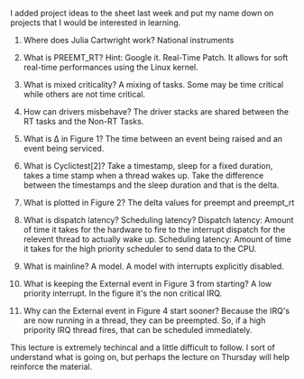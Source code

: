I added project ideas to the sheet last week and put my name down on projects that I would be interested in learning.

1. Where does Julia Cartwright work?
National instruments

2. What is PREEMT_RT? Hint: Google it.
Real-Time Patch. It allows for soft real-time performances using the Linux kernel.

3. What is mixed criticality?
A mixing of tasks. Some may be time critical while others are not time critical.

4. How can drivers misbehave?
The driver stacks are shared between the RT tasks and the Non-RT Tasks.

5. What is Δ in Figure 1?
The time between an event being raised and an event being serviced. 

6. What is Cyclictest[2]?
Take a timestamp, sleep for a fixed duration, takes a time stamp when a thread wakes up. Take the difference between the timestamps and the sleep duration and that is the delta.

7. What is plotted in Figure 2?
The delta values for preempt and preempt_rt

8. What is dispatch latency? Scheduling latency?
Dispatch latency: Amount of time it takes for the hardware to fire to the interrupt dispatch for the relevent thread to actually wake up. Scheduling latency: Amount of time it takes for the high priority scheduler to send data to the CPU.

9. What is mainline?
A model. A model with interrupts explicitly disabled.

10. What is keeping the External event in Figure 3 from starting?
A low priority interrupt. In the figure it's the non critical IRQ.

11. Why can the External event in Figure 4 start sooner?
Because the IRQ's are now running in a thread, they can be preempted. So, if a high pripority IRQ thread fires, that can be scheduled immediately.

This lecture is extremely techincal and a little difficult to follow. I sort of understand what is going on, but perhaps the lecture on Thursday will help reinforce the material.